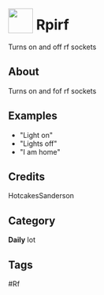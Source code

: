 # <img src="https://raw.githack.com/FortAwesome/Font-Awesome/master/svgs/solid/robot.svg" card_color="#40DBB0" width="50" height="50" style="vertical-align:bottom"/> Rpirf
Turns on and off rf sockets

## About
Turns on and fof rf sockets

## Examples
* "Light on"
* "Lights off"
* "I am home"

## Credits
HotcakesSanderson

## Category
**Daily**
Iot

## Tags
#Rf

